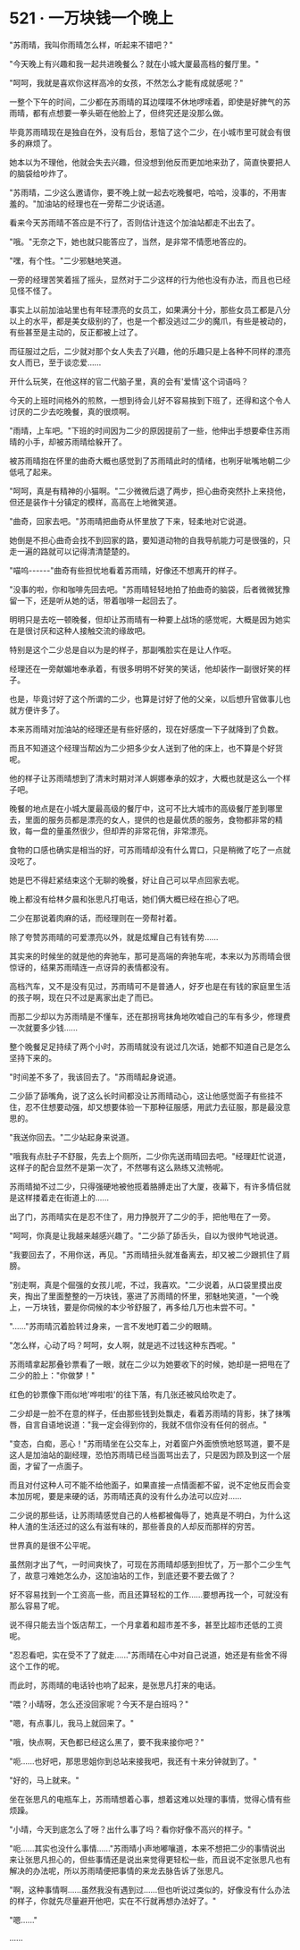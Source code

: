 <link rel="stylesheet" href="../../styles/text.css" />
<h1>521 · 一万块钱一个晚上</h1>

"苏雨晴，我叫你雨晴怎么样，听起来不错吧？"

"今天晚上有兴趣和我一起共进晚餐么？就在小城大厦最高档的餐厅里。"

"呵呵，我就是喜欢你这样高冷的女孩，不然怎么才能有成就感呢？"

一整个下午的时间，二少都在苏雨晴的耳边喋喋不休地啰嗦着，即使是好脾气的苏雨晴，都有点想要一拳头砸在他脸上了，但终究还是没那么做。

毕竟苏雨晴现在是独自在外，没有后台，惹恼了这个二少，在小城市里可就会有很多的麻烦了。

她本以为不理他，他就会失去兴趣，但没想到他反而更加地来劲了，简直快要把人的脑袋给吵炸了。

"苏雨晴，二少这么邀请你，要不晚上就一起去吃晚餐吧，哈哈，没事的，不用害羞的。"加油站的经理也在一旁帮二少说话道。

看来今天苏雨晴不答应是不行了，否则估计连这个加油站都走不出去了。

"哦。"无奈之下，她也就只能答应了，当然，是非常不情愿地答应的。

"嘿，有个性。"二少邪魅地笑道。

一旁的经理苦笑着摇了摇头，显然对于二少这样的行为他也没有办法，而且也已经见怪不怪了。

事实上以前加油站里也有年轻漂亮的女员工，如果满分十分，那些女员工都是八分以上的水平，都是美女级别的了，也是一个都没逃过二少的魔爪，有些是被动的，有些甚至是主动的，反正都被上过了。

而征服过之后，二少就对那个女人失去了兴趣，他的乐趣只是上各种不同样的漂亮女人而已，至于谈恋爱......

开什么玩笑，在他这样的官二代脑子里，真的会有'爱情'这个词语吗？

今天的上班时间格外的煎熬，一想到待会儿好不容易挨到下班了，还得和这个令人讨厌的二少去吃晚餐，真的很烦啊。

"雨晴，上车吧。"下班的时间因为二少的原因提前了一些，他伸出手想要牵住苏雨晴的小手，却被苏雨晴给躲开了。

被苏雨晴抱在怀里的曲奇大概也感觉到了苏雨晴此时的情绪，也咧牙呲嘴地朝二少低吼了起来。

"呵呵，真是有精神的小猫啊。"二少微微后退了两步，担心曲奇突然扑上来挠他，但还是装作十分镇定的模样，高高在上地微笑道。

"曲奇，回家去吧。"苏雨晴把曲奇从怀里放了下来，轻柔地对它说道。

她倒是不担心曲奇会找不到回家的路，要知道动物的自我导航能力可是很强的，只走一遍的路就可以记得清清楚楚的。

"喵呜------"曲奇有些担忧地看着苏雨晴，好像还不想离开的样子。

"没事的啦，你和咖啡先回去吧。"苏雨晴轻轻地拍了拍曲奇的脑袋，后者微微犹豫留一下，还是听从她的话，带着咖啡一起回去了。

明明只是去吃一顿晚餐，但却让苏雨晴有一种要上战场的感觉呢，大概是因为她实在是很讨厌和这种人接触交流的缘故吧。

特别是这个二少总是自以为是的样子，那副嘴脸实在是让人作呕。

经理还在一旁献媚地奉承着，有很多明明不好笑的笑话，他却装作一副很好笑的样子。

也是，毕竟讨好了这个所谓的二少，也算是讨好了他的父亲，以后想升官做事儿也就方便许多了。

本来苏雨晴对加油站的经理还是有些好感的，现在好感度一下子就降到了负数。

而且不知道这个经理当帮凶为二少把多少女人送到了他的床上，也不算是个好货呢。

他的样子让苏雨晴想到了清末时期对洋人婀娜奉承的奴才，大概也就是这么一个样子吧。

晚餐的地点是在小城大厦最高级的餐厅中，这可不比大城市的高级餐厅差到哪里去，里面的服务员都是漂亮的女人，提供的也是最优质的服务，食物都非常的精致，每一盘的量虽然很少，但却弄的非常花俏，非常漂亮。

食物的口感也确实是相当的好，可苏雨晴却没有什么胃口，只是稍微了吃了一点就没吃了。

她是巴不得赶紧结束这个无聊的晚餐，好让自己可以早点回家去呢。

晚上都没有给林夕晨和张思凡打电话，她们俩大概已经在担心了吧。

二少在那说着肉麻的话，而经理则在一旁帮衬着。

除了夸赞苏雨晴的可爱漂亮以外，就是炫耀自己有钱有势......

其实来的时候坐的就是他的奔驰车，那可是高端的奔驰车呢，本来以为苏雨晴会很惊讶的，结果苏雨晴连一点讶异的表情都没有。

高档汽车，又不是没有见过，苏雨晴可不是普通人，好歹也是在有钱的家庭里生活的孩子啊，现在只不过是离家出走了而已。

而那二少却以为苏雨晴是不懂车，还在那拐弯抹角地吹嘘自己的车有多少，修理费一次就要多少钱......

整个晚餐足足持续了两个小时，苏雨晴就没有说过几次话，她都不知道自己是怎么坚持下来的。

"时间差不多了，我该回去了。"苏雨晴起身说道。

二少舔了舔嘴角，说了这么长时间都没让苏雨晴动心，这让他感觉面子有些挂不住，忍不住想要动强，却又想要体验一下那种征服感，用武力去征服，那是最没意思的。

"我送你回去。"二少站起身来说道。

"哦我有点肚子不舒服，先去上个厕所，二少你先送雨晴回去吧。"经理赶忙说道，这样子的配合显然不是第一次了，不然哪有这么熟练又流畅呢。

苏雨晴拗不过二少，只得强硬地被他揽着胳膊走出了大厦，夜幕下，有许多情侣就是这样搂着走在街道上的......

出了门，苏雨晴实在是忍不住了，用力挣脱开了二少的手，把他甩在了一旁。

"呵呵，你真是让我越来越感兴趣了。"二少舔了舔舌头，自以为很帅气地说道。

"我要回去了，不用你送，再见。"苏雨晴扭头就准备离去，却又被二少跟抓住了肩膀。

"别走啊，真是个倔强的女孩儿呢，不过，我喜欢。"二少说着，从口袋里摸出皮夹，掏出了里面整整的一万块钱，塞进了苏雨晴的怀里，邪魅地笑道，"一个晚上，一万块钱，要是你伺候的本少爷舒服了，再多给几万也未尝不可。"

"......"苏雨晴沉着脸转过身来，一言不发地盯着二少的眼睛。

"怎么样，心动了吗？呵呵，女人啊，就是逃不过钱这种东西呢。"

苏雨晴拿起那叠钞票看了一眼，就在二少以为她要收下的时候，她却是一把甩在了二少的脸上："你做梦！"

红色的钞票像下雨似地'哗啦啦'的往下落，有几张还被风给吹走了。

二少却是一脸不在意的样子，任由那些钱到处飘走，看着苏雨晴的背影，抹了抹嘴唇，自言自语地说道："我一定会得到你的，我就不信你没有任何的弱点。"

"变态，白痴，恶心！"苏雨晴坐在公交车上，对着窗户外面愤愤地怒骂道，要不是这人是加油站的副经理，恐怕苏雨晴已经当面骂出去了，只是因为顾及到这一个层面，才留了一点面子。

而且对付这种人可不能不给他面子，如果直接一点情面都不留，说不定他反而会变本加厉呢，要是来硬的话，苏雨晴还真的没有什么办法可以应对......

二少说的那些话，让苏雨晴感觉自己的人格都被侮辱了，她真是不明白，为什么这种人渣的生活还过的这么有滋有味的，那些善良的人却反而那样的穷苦。

世界真的是很不公平呢。

虽然刚才出了气，一时间爽快了，可现在苏雨晴却感到担忧了，万一那个二少生气了，故意刁难她怎么办，这加油站的工作，到底还要不要去做了？

好不容易找到一个工资高一些，而且还算轻松的工作......要想再找一个，可就没有那么容易了呢。

说不得只能去当个饭店帮工，一个月拿着和超市差不多，甚至比超市还低的工资呢。

"忍忍看吧，实在受不了了就走......"苏雨晴在心中对自己说道，她还是有些舍不得这个工作的呢。

而此时，苏雨晴的电话铃也响了起来，是张思凡打来的电话。

"喂？小晴呀，怎么还没回家呢？今天不是白班吗？"

"嗯，有点事儿，我马上就回来了。"

"哦，快点啊，天色都已经这么黑了，要不我来接你吧？"

"呃......也好吧，那思思姐你到总站来接我吧，我还有十来分钟就到了。"

"好的，马上就来。"

坐在张思凡的电瓶车上，苏雨晴想着心事，想着这难以处理的事情，觉得心情有些烦躁。

"小晴，今天到底怎么了呀？出什么事了吗？看你好像不高兴的样子。"

"呃......其实也没什么事情......"苏雨晴小声地嘟嚷道，本来不想把二少的事情说出来让张思凡担心的，但些事情还是说出来觉得更轻松一些，而且说不定张思凡也有解决的办法呢，所以苏雨晴便把事情的来龙去脉告诉了张思凡。

"啊，这种事情啊......虽然我没有遇到过......但也听说过类似的，好像没有什么办法的样子，你就先尽量避开他吧，实在不行就再想办法好了。"

"嗯......"

......
